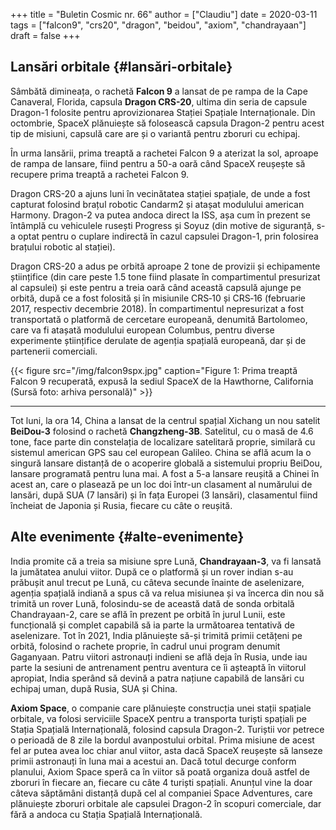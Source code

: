 +++
title = "Buletin Cosmic nr. 66"
author = ["Claudiu"]
date = 2020-03-11
tags = ["falcon9", "crs20", "dragon", "beidou", "axiom", "chandrayaan"]
draft = false
+++

## Lansări orbitale {#lansări-orbitale}

Sâmbătă dimineața, o rachetă **Falcon 9** a lansat de pe rampa de la Cape Canaveral, Florida, capsula **Dragon CRS-20**, ultima din seria de capsule Dragon-1 folosite pentru aprovizionarea Stației Spațiale Internaționale. Din octombrie, SpaceX plănuiește să folosească capsula Dragon-2 pentru acest tip de misiuni, capsulă care are și o variantă pentru zboruri cu echipaj.

În urma lansării, prima treaptă a rachetei Falcon 9 a aterizat la sol, aproape de rampa de lansare, fiind pentru a 50-a oară când SpaceX reușește să recupere prima treaptă a rachetei Falcon 9.

Dragon CRS-20 a ajuns luni în vecinătatea stației spațiale, de unde a fost capturat folosind brațul robotic Candarm2 și atașat modulului american Harmony. Dragon-2 va putea andoca direct la ISS, așa cum în prezent se întâmplă cu vehiculele rusești Progress și Soyuz (din motive de siguranță, s-a optat pentru o cuplare indirectă în cazul capsulei Dragon-1, prin folosirea brațului robotic al stației).

Dragon CRS-20 a adus pe orbită aproape 2 tone de provizii și echipamente științifice (din care peste 1.5 tone fiind plasate în compartimentul presurizat al capsulei) și este pentru a treia oară când această capsulă ajunge pe orbită, după ce a fost folosită și în misiunile CRS‑10 și CRS‑16 (februarie 2017, respectiv decembrie 2018). În compartimentul nepresurizat a fost transportată o platformă de cercetare europeană, denumită Bartolomeo, care va fi atașată modulului european Columbus, pentru diverse experimente științifice derulate de agenția spațială europeană, dar și de partenerii comerciali.

{{< figure src="/img/falcon9spx.jpg" caption="Figure 1: Prima treaptă Falcon 9 recuperată, expusă la sediul SpaceX de la Hawthorne, California (Sursă foto: arhiva personală)" >}}

---

Tot luni, la ora 14, China a lansat de la centrul spațial Xichang un nou satelit **BeiDou-3** folosind o rachetă **Changzheng-3B**. Satelitul, cu o masă de 4.6 tone, face parte din constelația de localizare satelitară proprie, similară cu sistemul american GPS sau cel european Galileo. China se află acum la o singură lansare distanță de o acoperire globală a sistemului propriu BeiDou, lansare programată pentru luna mai. A fost a 5-a lansare reușită a Chinei în acest an, care o plasează pe un loc doi într-un clasament al numărului de lansări, după SUA (7 lansări) și în fața Europei (3 lansări), clasamentul fiind încheiat de Japonia și Rusia, fiecare cu câte o reușită.


## Alte evenimente {#alte-evenimente}

India promite că a treia sa misiune spre Lună, **Chandrayaan-3**, va fi lansată la jumătatea anului viitor. După ce o platformă și un rover indian s-au prăbușit anul trecut pe Lună, cu câteva secunde înainte de aselenizare, agenția spațială indiană a spus că va relua misiunea și va încerca din nou să trimită un rover Lună, folosindu-se de această dată de sonda orbitală Chandrayaan-2, care se află în prezent pe orbită în jurul Lunii, este funcțională și complet capabilă să ia parte la următoarea tentativă de aselenizare. Tot în 2021, India plănuiește să-și trimită primii cetățeni pe orbită, folosind o rachete proprie, în cadrul unui program denumit Gaganyaan. Patru viitori astronauți indieni se află deja în Rusia, unde iau parte la sesiuni de antrenament pentru aventura ce îi așteaptă în viitorul apropiat, India sperând să devină a patra națiune capabilă de lansări cu echipaj uman, după Rusia, SUA și China.

**Axiom Space**, o companie care plănuiește construcția unei stații spațiale orbitale, va folosi serviciile SpaceX pentru a transporta turiști spațiali pe Stația Spațială Internațională, folosind capsula Dragon-2. Turiștii vor petrece o perioadă de 8 zile la bordul avanpostului orbital. Prima misiune de acest fel ar putea avea loc chiar anul viitor, asta dacă SpaceX reușește să lanseze primii astronauți în luna mai a acestui an. Dacă totul decurge conform planului, Axiom Space speră ca în viitor să poată organiza două astfel de zboruri în fiecare an, fiecare cu câte 4 turiști spațiali. Anunțul vine la doar câteva săptămâni distanță după cel al companiei Space Adventures, care plănuiește zboruri orbitale ale capsulei Dragon-2 în scopuri comerciale, dar fără a andoca cu Stația Spațială Internațională.
